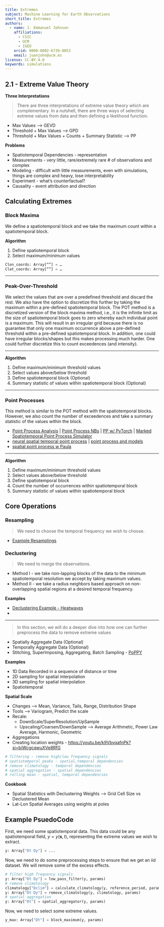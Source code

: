 ```yaml
---
title: Extremes
subject: Machine Learning for Earth Observations
short_title: Extremes
authors:
  - name: J. Emmanuel Johnson
    affiliations:
      - CSIC
      - UCM
      - IGEO
    orcid: 0000-0002-6739-0053
    email: juanjohn@ucm.es
license: CC-BY-4.0
keywords: simulations
---
```


## 2.1 - Extreme Value Theory

**Three Interpretations**

> There are three interpretations of extreme value theory which are complementary. In a nutshell, there are three ways of selecting extreme values from data and then defining a likelihood function.


- Max Values —> GEVD
- Threshold + Max Values —> GPD
- Threshold + Max Values + Counts + Summary Statistic —> PP

**Problems**
- Spatiotemporal Dependencies - representation
- Measurements - very little, rare/extremely rare # of observations and complex
- Modeling - difficult with little measurements, even with simulations, things are complex and heavy, lose interpretability
- Experiment - what’s counterfactual?
- Causality - event attribution and direction

## Calculating Extremes

### **Block Maxima**

We define a spatiotemporal block and we take the maximum count within a spatiotemporal block. 

**Algorithm**
1. Define spatiotemporal block
2. Select maximum/minimum values

```python
Clon_coords: Array[“”] = …
Clat_coords: Array[“”] = …
```

***
### **Peak-Over-Threshold**

We select the values that are over a predefined threshold and discard the rest. We also have the option to discretize this further by taking the maximum within a pre-defined spatiotemporal block. The POT method is a discretized version of the block maxima method, i.e., it is the infinite limit as the size of spatiotemporal block goes to zero whereby each individual point is a maximum. This will result in an irregular grid because there is no guarantee that only one maximum occurrence above a pre-defined threshold within a pre-defined spatiotemporal block. In addition, one could have irregular blocks/shapes but this makes processing much harder. One could further discretize this to count exceedences (and intensity).

***
**Algorithm**
1. Define maximum/minimum threshold values
2. Select values above/below threshold
3. Define spatiotemporal block (Optional)
4. Summary statistic of values within spatiotemporal block (Optional)


***
### **Point Processes**

This method is similar to the POT method with the spatiotemporal blocks. However, we also count the number of exceedences and take a summary statistic of the values within the block.
- [Point Process Analysis](https://geographicdata.science/book/notebooks/08_point_pattern_analysis.html) | [Point Process NBs](https://github.com/MatthewDaws/PointProcesses) | [PP w/ PyTorch](https://github.com/HongtengXu/PoPPy) | [Marked Spatiotemporal Point Process Simulator](https://github.com/meowoodie/Spatio-Temporal-Point-Process-Simulator)
- [neural spatial temporal point process](https://arxiv.org/abs/2011.04583) | [point process and models](https://arxiv.org/abs/1910.00282)
- [spatial point process w Paula](https://www.paulamoraga.com/tutorial-point-patterns/)

***
**Algorithm**
1. Define maximum/minimum threshold values
2. Select values above/below threshold
3. Define spatiotemporal block
4. Count the number of occurrences within spatiotemporal block
5. Summary statistic of values within spatiotemporal block


## Core Operations

### Resampling

> We need to choose the temporal frequency we wish to choose.

* [Example Resamplings](https://github.com/Timh37/projectESL/blob/main/projectESL/preprocessing.py#L12)

### Declustering

> We need to merge the observations.

* Method I - we take non-lapping blocks of the data to the minimum spatiotemporal resolution we accept by taking maximum values.
* Method II - we take a radius neighbors based approach on non-overlapping spatial regions at a desired temporal frequency.

**Examples**

* [Declustering Example - Heatwaves](https://github.com/nicrie/HWMId/blob/main/hwmid.py)
* 

***
> In this section, we will do a deeper dive into how one can further preprocess the data to remove extreme values


* Spatially Aggregate Data (Optional)
* Temporally Aggregate Data (Optional)
* Stitching, SuperImposing, Aggregating, Batch Sampling - [PoPPY](https://arxiv.org/pdf/1810.10122.pdf)

**Examples**
- 1D Data Recorded in a sequence of distance or time
- 2D sampling for spatial interpolation
- 3D sampling for spatial interpolation
- Spatiotemporal

**Spatial Scale**
- Changes —> Mean, Variance, Tails, Range, Distribution Shape
- Tools —> Variogram, Predict the scale
- Recale:
	- DownScale/SuperResolution/UpSample
	- Upscaling/Coarsen/DownSample —> Average Arithmetic, Power Law Average, Harmonic, Geometric
- Aggregations
- Creating location weights - https://youtu.be/k9VbyqafnPk?si=biWcgcqwuXVe8RfG 

```python
# filtering - remove high/low frequency signals
# spatiotemporal peaks - spatial,temporal dependencies
# remove climatology - temporal dependencies
# spatial aggregation - spatial dependencies
# rolling mean - spatial, temporal dependencies
```
**Cookbook**
- Spatial Statistics with Declustering Weights —> Grid Cell Size vs Declustered Mean
- Lat-Lon Spatial Averages using weights at poles

## Example PsuedoCode

First, we need some spatiotemporal data.
This data could be any spatiotemporal field, $y=y(\mathbf{s},t)$, representing the extreme values we wish to extract.

```python
y: Array["Dt Dy"] = ...
```

Now, we need to do some preprocessing steps to ensure that we get an iid dataset.
We will remove some of the excess effects.

```python
# filter high frequency signals
y: Array["Dt Dy"] = low_pass_filter(y, params)
# remove climatology
climatology["Dclim"] = calculate_climatology(y, reference_period, params)
y: Array["Dt Dy"] = remove_climatology(y, climatology, params)
# spatial aggregation
y: Array["Dt"] = spatial_aggregator(y, params)
```

Now, we need to select some extreme values.

```python
y_max: Array["Dt"] = block_maximum(y, params)
```